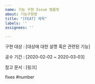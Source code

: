 ```yaml
---
name: 기능 구현 Issue 템플릿
about: 기능구현용
title: "[FEAT] 제목"
labels: ''
assignees: ''

---
```


구현 대상 : [대상에 대한 설명 혹은 관련된 기능]

공수 기간 : [2020-02-02 ~ 2020-03-03]

참고 문서 : [링크]

fixes #number
